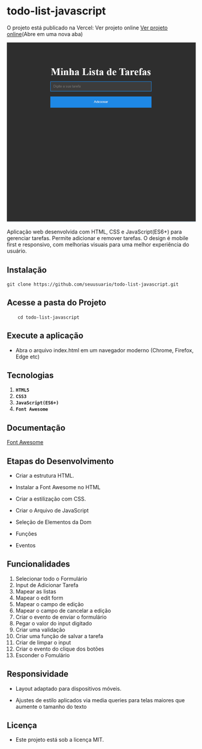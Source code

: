
# todo-list-javascript

O projeto está publicado na Vercel: Ver projeto online [Ver projeto online](https://todo-list-javascript-rho-seven.vercel.app/)(Abre em uma nova aba)

![Todo List](./img/TodoList.png)

Aplicação web desenvolvida com HTML, CSS e JavaScript(ES6+) para gerenciar tarefas. Permite adicionar e remover tarefas. O design é mobile first e responsivo, com melhorias visuais para uma melhor experiência do usuário.

## Instalação

    git clone https://github.com/seuusuario/todo-list-javascript.git


## Acesse a pasta do Projeto

        cd todo-list-javascript

## Execute a aplicação

- Abra o arquivo index.html em um navegador moderno (Chrome, Firefox, Edge etc) 

## Tecnologias

1. **`HTML5`**
2. **`CSS3`**
3. **`JavaScript(ES6+)`**
4. **`Font Awesome`**

## Documentação
[Font Awesome](https://cdnjs.com/libraries/font-awesome)


## Etapas do Desenvolvimento

- Criar a estrutura HTML.

- Instalar a Font Awesome no HTML

- Criar a  estilização com CSS.

- Criar o Arquivo de JavaScript

- Seleção de Elementos da Dom
- Funções
- Eventos


<!-- - Criar funções JavaScript para manipulação do DOM.

- Adicionar evento de clique no botão para adicionar tarefas (addEventListener).

- Pegar o valor do input, validar com trim() e criar elementos li dinamicamente.

- Criar span com “❌” para deletar tarefas, com evento de clique para remover o li.

- Limpar o input após adicionar uma tarefa. -->


## Funcionalidades

1. Selecionar todo o Formulário
2. Input de Adicionar Tarefa
3. Mapear as listas
4. Mapear o edit form
5. Mapear o campo de edição
6. Mapear o campo de cancelar a edição
7. Criar o evento de enviar o formulário
8. Pegar o valor do input digitado
9. Criar uma validação
10. Criar uma função de salvar a tarefa
11. Criar de limpar o input
12. Criar o evento do clique dos botões 
13. Esconder o Fomulário 

<!-- 1. Criar a Função de Adicionar Tarefa
2. Pegar o valor do Input
3. Criar a tag Li do HTML
4. Colocar o valor do Input dentro da Li + o Span com o X
5. Pegar Ul + a Lista e injeta dentro dela a Li
6. Zerar o Input
7. Criar a Função de Deletar a Tarefa
8. Pegar a Li que quero deletar -->

## Responsividade

- Layout adaptado para dispositivos móveis.

- Ajustes de estilo aplicados via media queries para telas maiores que aumente o tamanho do texto


## Licença

- Este projeto está sob a licença MIT.


